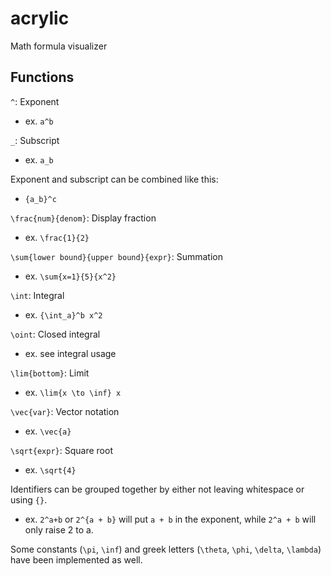 # acrylic
Math formula visualizer

## Functions
`^`: Exponent
* ex. `a^b`

`_`: Subscript
* ex. `a_b`

Exponent and subscript can be combined like this:
* `{a_b}^c`

`\frac{num}{denom}`: Display fraction
* ex. `\frac{1}{2}`

`\sum{lower bound}{upper bound}{expr}`: Summation
* ex. `\sum{x=1}{5}{x^2}`

`\int`: Integral
* ex. `{\int_a}^b x^2`

`\oint`: Closed integral
* ex. see integral usage

`\lim{bottom}`: Limit
* ex. `\lim{x \to \inf} x`

`\vec{var}`: Vector notation
* ex. `\vec{a}`

`\sqrt{expr}`: Square root
* ex. `\sqrt{4}`

Identifiers can be grouped together by either not leaving whitespace or using `{}`.
* ex. `2^a+b` or `2^{a + b}` will put `a + b` in the exponent, while `2^a + b` will only raise 2 to a.

Some constants (`\pi`, `\inf`) and greek letters (`\theta`, `\phi`, `\delta`, `\lambda`) have been implemented as well.

